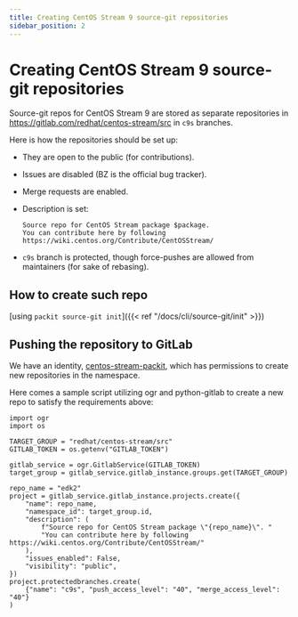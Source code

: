 ```yaml
---
title: Creating CentOS Stream 9 source-git repositories
sidebar_position: 2
---
```


# Creating CentOS Stream 9 source-git repositories

Source-git repos for CentOS Stream 9 are stored as separate repositories in
https://gitlab.com/redhat/centos-stream/src in `c9s` branches.

Here is how the repositories should be set up:

- They are open to the public (for contributions).

- Issues are disabled (BZ is the official bug tracker).

- Merge requests are enabled.

- Description is set:

  ```
  Source repo for CentOS Stream package $package.
  You can contribute here by following https://wiki.centos.org/Contribute/CentOSStream/
  ```

- `c9s` branch is protected, though force-pushes are allowed from maintainers (for sake of rebasing).

## How to create such repo

[using `packit source-git init`]({{< ref "/docs/cli/source-git/init" >}})

## Pushing the repository to GitLab

We have an identity,
[centos-stream-packit](https://gitlab.com/centos-stream-packit), which has
permissions to create new repositories in the namespace.

Here comes a sample script utilizing ogr and python-gitlab to create a new repo
to satisfy the requirements above:

```
import ogr
import os

TARGET_GROUP = "redhat/centos-stream/src"
GITLAB_TOKEN = os.getenv("GITLAB_TOKEN")

gitlab_service = ogr.GitlabService(GITLAB_TOKEN)
target_group = gitlab_service.gitlab_instance.groups.get(TARGET_GROUP)

repo_name = "edk2"
project = gitlab_service.gitlab_instance.projects.create({
    "name": repo_name,
    "namespace_id": target_group.id,
    "description": (
        f"Source repo for CentOS Stream package \"{repo_name}\". "
        "You can contribute here by following https://wiki.centos.org/Contribute/CentOSStream/"
    ),
    "issues_enabled": False,
    "visibility": "public",
})
project.protectedbranches.create(
    {"name": "c9s", "push_access_level": "40", "merge_access_level": "40"}
)
```
